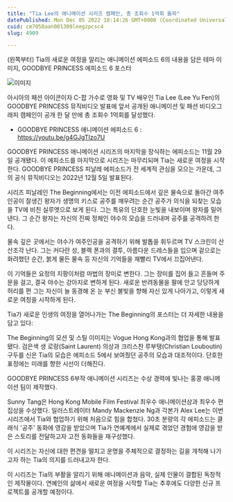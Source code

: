 ```yaml
---
title: "Tia Lee의 애니메이션 시리즈 캠페인, 총 조회수 1억회 돌파"
datePublished: Mon Dec 05 2022 18:14:26 GMT+0000 (Coordinated Universal Time)
cuid: cm7058aan001309leegzpcsc4
slug: 4909

---
```



(왼쪽부터) Tia의 새로운 여정을 알리는 애니메이션 에피소드 6의 내용을 담은 테마 이미지, GOODBYE PRINCESS 에피소드 6 포스터

![이미지](https://cdn.hashnode.com/res/hashnode/image/upload/v1739257869635/fdbd175b-fd36-45b8-a073-f41ae2b25d6c.jpeg)

아시아의 패션 아이콘이자 C-팝 가수로 영화 및 TV 배우인 Tia Lee (Lee Yu Fen)의 GOODBYE PRINCESS 뮤직비디오 발표에 앞서 공개된 애니메이션 및 패션 비디오그래피 캠페인이 공개 한 달 만에 총 조회수 1억회를 달성했다.

* GOODBYE PRINCESS 애니메이션 에피소드 6 : https://youtu.be/g4GJgTIzo7U

GOODBYE PRINCESS 애니메이션 시리즈의 마지막을 장식하는 에피소드는 11월 29일 공개됐다. 이 에피소드를 마지막으로 시리즈는 마무리되며 Tia는 새로운 여정을 시작한다. GOODBYE PRINCESS 피날레 에피소드가 전 세계적 관심을 모으는 가운데, 그의 공식 뮤직비디오는 2022년 12월 5일 발표된다.

시리즈 피날레인 The Beginning에서는 이전 에피소드에서 깊은 물속으로 돌아간 여주인공이 잘생긴 왕자가 생명의 키스로 공주를 깨우려는 순간 공주가 의식을 되찾는 모습을 TV에 비친 실루엣으로 보게 된다. 그는 특유의 단호한 눈빛을 내보이며 왕자를 밀어낸다. 그 순간 왕자는 자신의 진짜 정체인 야수의 모습을 드러내며 공주를 공격하려 한다.

물속 깊은 곳에서는 야수가 여주인공을 공격하기 위해 발톱을 휘두르며 TV 스크린이 산산조각 난다. 그는 커다란 성, 블랙 폰과의 결투, 아름다운 드레스들을 입으며 겉으로는 화려했던 순간, 붉게 물든 물속 등 자신의 기억들을 재빨리 TV에서 끄집어낸다.

이 기억들은 요정의 지팡이처럼 마법의 장미로 변한다. 그는 장미를 집어 들고 흔들며 주문을 걸고, 결국 야수는 강아지로 변하게 된다. 새로운 반려동물을 팔에 안고 당당하게 허리를 편 그는 자신이 늘 동경해 온 눈 부신 불빛을 향해 자신 있게 나아가고, 이렇게 새로운 여정을 시작하게 된다.

Tia가 새로운 인생의 여정을 열어나가는 The Beginning의 포스터는 더 자세한 내용을 담고 있다:

The Beginning의 모션 및 스틸 이미지는 Vogue Hong Kong과의 협업을 통해 발표됐다. 검은색 생 로랑(Saint Laurent) 의상과 크리스찬 루부탱(Christian Louboutin) 구두를 신은 Tia의 모습은 에피소드 5에서 보여줬던 공주의 모습과 대조적이다. 단호한 표정에는 미래를 향한 시선이 더해진다.

GOODBYE PRINCESS 6부작 애니메이션 시리즈는 수상 경력에 빛나는 홍콩 애니메이션 팀이 제작했다.

Sunny Tang은 Hong Kong Mobile Film Festival 최우수 애니메이션상과 최우수 편집상을 수상했다. 일러스트레이터 Mandy Mackenzie Ng과 각본가 Alex Lee는 이번 시리즈에서 Tia와 협업하기 위해 처음으로 힘을 합쳤다. 30초 분량의 각 에피소드는 클래식 '공주' 동화에 영감을 받았으며 Tia가 연예계에서 실제로 겪었던 경험에 영감을 받은 스토리를 전달하고자 고전 동화들을 재구성했다.

이 시리즈는 자신에 대한 편견을 떨치고 운명을 주체적으로 결정하는 길을 개척해 나가고자 하는 Tia의 의지를 드러내고자 한다.

이 시리즈는 Tia의 부활을 알리기 위해 애니메이션과 음악, 실제 인물이 결합된 독창적인 제작물이다. 연예인의 삶에서 새로운 여정을 시작할 Tia는 추후에도 다양한 신규 프로젝트를 공개할 예정이다.